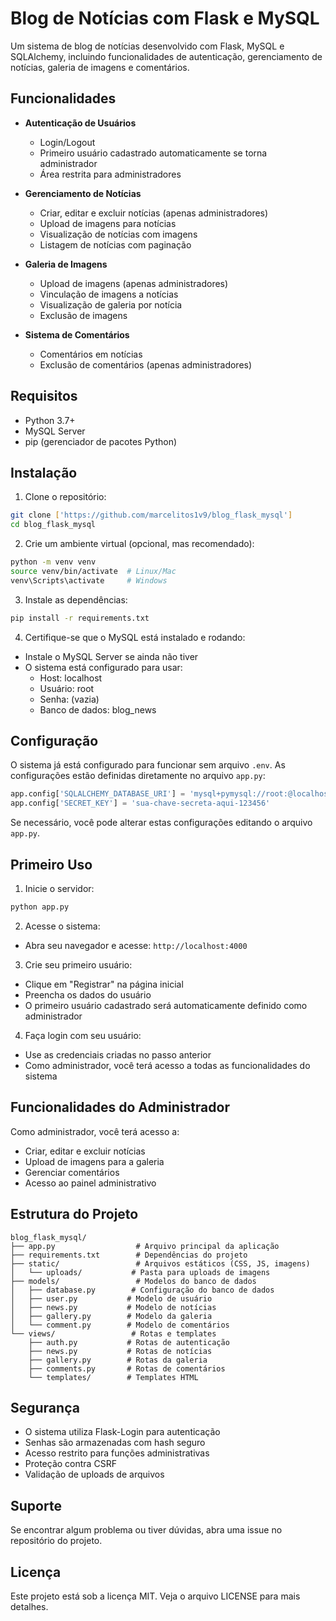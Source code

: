 # Blog de Notícias com Flask e MySQL

Um sistema de blog de notícias desenvolvido com Flask, MySQL e SQLAlchemy, incluindo funcionalidades de autenticação, gerenciamento de notícias, galeria de imagens e comentários.

## Funcionalidades

- **Autenticação de Usuários**
  - Login/Logout
  - Primeiro usuário cadastrado automaticamente se torna administrador
  - Área restrita para administradores

- **Gerenciamento de Notícias**
  - Criar, editar e excluir notícias (apenas administradores)
  - Upload de imagens para notícias
  - Visualização de notícias com imagens
  - Listagem de notícias com paginação

- **Galeria de Imagens**
  - Upload de imagens (apenas administradores)
  - Vinculação de imagens a notícias
  - Visualização de galeria por notícia
  - Exclusão de imagens

- **Sistema de Comentários**
  - Comentários em notícias
  - Exclusão de comentários (apenas administradores)

## Requisitos

- Python 3.7+
- MySQL Server
- pip (gerenciador de pacotes Python)

## Instalação

1. Clone o repositório:
```bash
git clone ['https://github.com/marcelitos1v9/blog_flask_mysql']
cd blog_flask_mysql
```

2. Crie um ambiente virtual (opcional, mas recomendado):
```bash
python -m venv venv
source venv/bin/activate  # Linux/Mac
venv\Scripts\activate     # Windows
```

3. Instale as dependências:
```bash
pip install -r requirements.txt
```

4. Certifique-se que o MySQL está instalado e rodando:
- Instale o MySQL Server se ainda não tiver
- O sistema está configurado para usar:
  - Host: localhost
  - Usuário: root
  - Senha: (vazia)
  - Banco de dados: blog_news

## Configuração

O sistema já está configurado para funcionar sem arquivo `.env`. As configurações estão definidas diretamente no arquivo `app.py`:

```python
app.config['SQLALCHEMY_DATABASE_URI'] = 'mysql+pymysql://root:@localhost/blog_news'
app.config['SECRET_KEY'] = 'sua-chave-secreta-aqui-123456'
```

Se necessário, você pode alterar estas configurações editando o arquivo `app.py`.

## Primeiro Uso

1. Inicie o servidor:
```bash
python app.py
```

2. Acesse o sistema:
- Abra seu navegador e acesse: `http://localhost:4000`

3. Crie seu primeiro usuário:
- Clique em "Registrar" na página inicial
- Preencha os dados do usuário
- O primeiro usuário cadastrado será automaticamente definido como administrador

4. Faça login com seu usuário:
- Use as credenciais criadas no passo anterior
- Como administrador, você terá acesso a todas as funcionalidades do sistema

## Funcionalidades do Administrador

Como administrador, você terá acesso a:

- Criar, editar e excluir notícias
- Upload de imagens para a galeria
- Gerenciar comentários
- Acesso ao painel administrativo

## Estrutura do Projeto

```
blog_flask_mysql/
├── app.py                  # Arquivo principal da aplicação
├── requirements.txt        # Dependências do projeto
├── static/                 # Arquivos estáticos (CSS, JS, imagens)
│   └── uploads/           # Pasta para uploads de imagens
├── models/                 # Modelos do banco de dados
│   ├── database.py        # Configuração do banco de dados
│   ├── user.py           # Modelo de usuário
│   ├── news.py           # Modelo de notícias
│   ├── gallery.py        # Modelo da galeria
│   └── comment.py        # Modelo de comentários
└── views/                 # Rotas e templates
    ├── auth.py           # Rotas de autenticação
    ├── news.py           # Rotas de notícias
    ├── gallery.py        # Rotas da galeria
    ├── comments.py       # Rotas de comentários
    └── templates/        # Templates HTML
```

## Segurança

- O sistema utiliza Flask-Login para autenticação
- Senhas são armazenadas com hash seguro
- Acesso restrito para funções administrativas
- Proteção contra CSRF
- Validação de uploads de arquivos

## Suporte

Se encontrar algum problema ou tiver dúvidas, abra uma issue no repositório do projeto.

## Licença

Este projeto está sob a licença MIT. Veja o arquivo LICENSE para mais detalhes. 